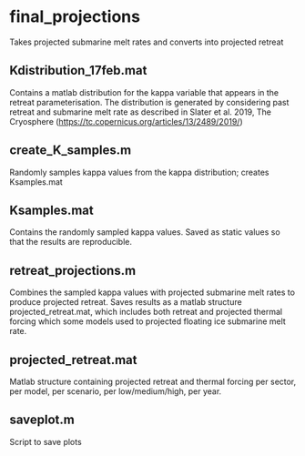 # final_projections
Takes projected submarine melt rates and converts into projected retreat

## Kdistribution_17feb.mat
Contains a matlab distribution for the kappa variable that appears in the retreat parameterisation. The distribution is generated by considering past retreat and submarine melt rate as described in Slater et al. 2019, The Cryosphere (https://tc.copernicus.org/articles/13/2489/2019/)

## create_K_samples.m
Randomly samples kappa values from the kappa distribution; creates Ksamples.mat

## Ksamples.mat
Contains the randomly sampled kappa values. Saved as static values so that the results are reproducible.

## retreat_projections.m
Combines the sampled kappa values with projected submarine melt rates to produce projected retreat. Saves results as a matlab structure projected_retreat.mat, which includes both retreat and projected thermal forcing which some models used to projected floating ice submarine melt rate.

## projected_retreat.mat
Matlab structure containing projected retreat and thermal forcing per sector, per model, per scenario, per low/medium/high, per year.

## saveplot.m
Script to save plots
